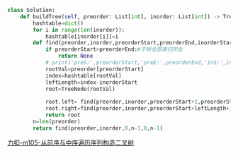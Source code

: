 ```python
class Solution:
    def buildTree(self, preorder: List[int], inorder: List[int]) -> TreeNode:
        hashtable=dict()
        for i in range(len(inorder)):
            hashtable[inorder[i]]=i
        def find(preorder,inorder,preorderStart,preorderEnd,inorderStart,inorderEnd):
            if preorderStart>preorderEnd:#子树全部递归完全
                return None
            # print('preS:',preorderStart,'preE:',preorderEnd,'inS:',inorderStart,'inE:',inorderEnd)
            rootVal=preorder[preorderStart]
            index=hashtable[rootVal]
            leftLength=index-inorderStart
            root=TreeNode(rootVal)
            
            root.left= find(preorder,inorder,preorderStart+1,preorderStart+leftLength,inorderStart,index-1)
            root.right=find(preorder,inorder,preorderStart+leftLength+1,preorderEnd,index+1,inorderEnd)
            return root
        n=len(preorder)
        return find(preorder,inorder,0,n-1,0,n-1)
```
[力扣-m105-从前序与中序遍历序列构造二叉树](https://leetcode-cn.com/problems/construct-binary-tree-from-preorder-and-inorder-traversal/solution/cong-qian-xu-yu-zhong-xu-bian-li-xu-lie-gou-zao-9/)
